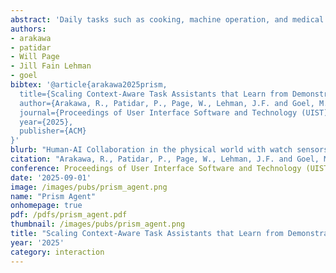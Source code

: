 ```yaml
---
abstract: 'Daily tasks such as cooking, machine operation, and medical self-care often require context-aware assistance, yet existing systems are hard to scale due to high training costs and unpredictable and imperfect performance. This work introduces the PRISM framework, which streamlines the process of creating an assistant for users own tasks using demonstration and dialogue. First, our tracking algorithm effectively learns sensor representation for steps in procedures from a single demonstration. Second, and critically, to tackle the challenges of sensing imperfections and unpredictable user behaviors, we implement a dialogue-based context adaptation mechanism. The dialogue refines the understanding of the system in real time, thereby reducing errors such as inappropriate responses to user queries. Evaluated through multiple studies involving several examples of daily tasks, our approach demonstrates improved step-tracking accuracy, enhanced user interaction, and an improved sense of collaboration. These results promise a scalable, multimodal, context-aware assistant that effectively bridges the gap between human guidance and adaptive support in diverse real-world applications.'
authors:
- arakawa
- patidar
- Will Page
- Jill Fain Lehman
- goel
bibtex: '@article{arakawa2025prism,
  title={Scaling Context-Aware Task Assistants that Learn from Demonstration and Adapt through Mixed-Initiative Dialogue},
  author={Arakawa, R., Patidar, P., Page, W., Lehman, J.F. and Goel, M., 2025.},
  journal={Proceedings of User Interface Software and Technology (UIST)},
  year={2025},
  publisher={ACM}
}'
blurb: "Human-AI Collaboration in the physical world with watch sensors"
citation: "Arakawa, R., Patidar, P., Page, W., Lehman, J.F. and Goel, M., 2025. Scaling Context-Aware Task Assistants that Learn from Demonstration and Adapt through Mixed-Initiative Dialogue. Proceedings of User Interface Software and Technology (UIST). 2025."
conference: Proceedings of User Interface Software and Technology (UIST)
date: '2025-09-01'
image: /images/pubs/prism_agent.png
name: "Prism Agent"
onhomepage: true
pdf: /pdfs/prism_agent.pdf
thumbnail: /images/pubs/prism_agent.png
title: "Scaling Context-Aware Task Assistants that Learn from Demonstration and Adapt through Mixed-Initiative Dialogue"
year: '2025'
category: interaction
---
```

